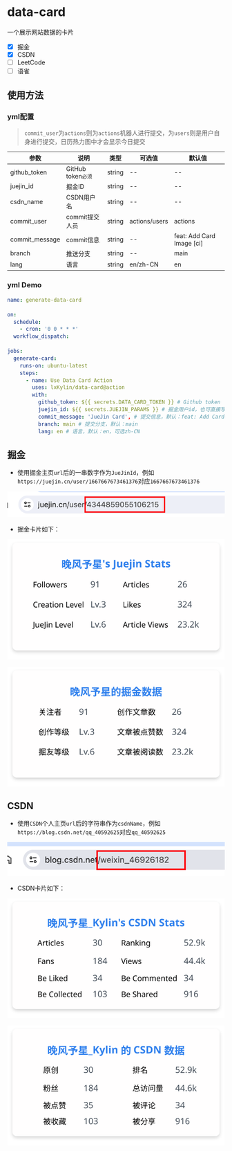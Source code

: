 # data-card
一个展示网站数据的卡片

- [x] 掘金
- [x] CSDN
- [ ] LeetCode
- [ ] 语雀

## 使用方法

### yml配置

> `commit_user`为`actions`则为`actions`机器人进行提交，为`users`则是用户自身进行提交，日历热力图中才会显示今日提交

| 参数           | 说明               | 类型   | 可选值        | 默认值                    |
| -------------- | ------------------ | ------ | ------------- | ------------------------- |
| github_token   | GitHub token`必须` | string | --            | --                        |  |
| juejin_id      | 掘金ID             | string | --            | --                        |  |
| csdn_name      | CSDN用户名         | string | --            | --                        |
| commit_user    | commit提交人员     | string | actions/users | actions                   |  |
| commit_message | commit信息         | string | --            | feat: Add Card Image [ci] |  |
| branch         | 推送分支           | string | --            | main                      |  |
| lang           | 语言               | string | en/zh-CN      | en                        |  |

### yml Demo
```yml
name: generate-data-card

on:
  schedule:
    - cron: '0 0 * * *'
  workflow_dispatch:

jobs:
  generate-card:
    runs-on: ubuntu-latest
    steps:
      - name: Use Data Card Action
        uses: lxKylin/data-card@action
        with:
          github_token: ${{ secrets.DATA_CARD_TOKEN }} # Github token
          juejin_id: ${{ secrets.JUEJIN_PARAMS }} # 掘金用户id，也可直接写死
          commit_message: 'JueJin Card', # 提交信息，默认：feat: Add Card Image [ci]
          branch: main # 提交分支，默认：main
          lang: en # 语言，默认：en，可选zh-CN

```

## 掘金

- 使用掘金主页`url`后的一串数字作为`JueJinId`，例如`https://juejin.cn/user/1667667673461376`对应`1667667673461376`

![Alt text](/images/juejin.png)

- 掘金卡片如下：
  
![掘金数据卡片](./image/juejin-card.svg)

![掘金数据卡片](./image/juejin-card_zh-CN.svg)

## CSDN

- 使用`CSDN`个人主页`url`后的字符串作为`csdnName`，例如`https://blog.csdn.net/qq_40592625`对应`qq_40592625`

![Alt text](/images/csdn.png)

- CSDN卡片如下：

![CSDN数据卡片](./image/csdn-card.svg)

![CSDN数据卡片](./image/csdn-card_zh-CN.svg)
